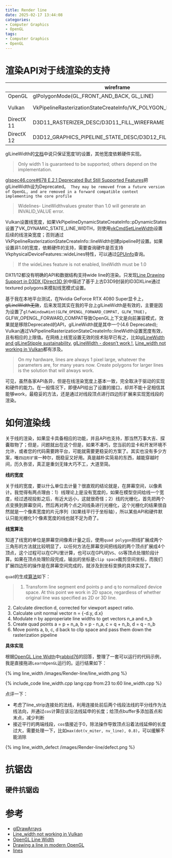 ```yaml
---
title: Render line
date: 2025-02-17 13:44:08
categories:
- Computer Graphics
- OpenGL
tags: 
- Computer Graphics
- OpenGL
---
```


# 渲染API对于线渲染的支持


|          | wireframe | line mode | line width |
|----------|---------|---------|----------------|
|  OpenGL  | glPolygonMode(GL_FRONT_AND_BACK, GL_LINE) | glDrawArrays: GL_LINES/GL_LINE_STRIP/GL_LINE_LOOP| glLineWidth |
| Vulkan   | VkPipelineRasterizationStateCreateInfo/VK_POLYGON_MODE_LINE |  VkPipelineInputAssemblyStateCreateInfo: VK_PRIMITIVE_TOPOLOGY_LINE_LIST/VK_PRIMITIVE_TOPOLOGY_LINE_STRIP | [vkCmdSetLineWidth](https://registry.khronos.org/vulkan/specs/latest/man/html/vkCmdSetLineWidth.html), VkPipelineRasterizationStateCreateInfo::lineWidth  |
|DirectX 11| D3D11_RASTERIZER_DESC/D3D11_FILL_WIREFRAME |  IASetPrimitiveTopology(D3D11_PRIMITIVE_TOPOLOGY_LINELIST)|   | 
|DirectX 12| D3D12_GRAPHICS_PIPELINE_STATE_DESC/D3D12_FILL_WIREFRAME |  D3D12_GRAPHICS_PIPELINE_STATE_DESC/D3D12_PRIMITIVE_TOPOLOGY_TYPE_LINE, IASetPrimitiveTopology(D3D12_PRIMITIVE_TOPOLOGY_LINELIST) |   |




glLineWidth的[文档](https://registry.khronos.org/OpenGL-Refpages/gl4/html/glLineWidth.xhtml)中说只保证宽度1的设置，其他宽度依赖硬件实现。
> Only width 1 is guaranteed to be supported; others depend on the implementation.

[glspec46.core#678 E.2.1 Deprecated But Still Supported Features](https://registry.khronos.org/OpenGL/specs/gl/glspec46.core.pdf)把glLineWidth设为Deprecated。` They may be removed from a future version of OpenGL, and are removed in a forward compatible context implementing the core profile`
> Widelines- LineWidthvalues greater than 1.0 will generate an INVALID_VALUE error.

Vulkan设置线宽度，如果VkPipelineDynamicStateCreateInfo::pDynamicStates设置了VK_DYNAMIC_STATE_LINE_WIDTH，则使用[vkCmdSetLineWidth](https://registry.khronos.org/vulkan/specs/latest/man/html/vkCmdSetLineWidth.html)设置后续的线渲染宽度；否则通过VkPipelineRasterizationStateCreateInfo::lineWidth创建pipeline时设置。如果设置非1.0的宽度，依赖硬件的支持，需要查询硬件是否支持VkphysicalDeviceFeatures::wideLines特性，可以通过[GPUinfo](https://vulkan.gpuinfo.org/listdevices.php)查询。
> If the wideLines feature is not enabled, lineWidth must be 1.0

DX11/12都没有明确的API和数据结构支持wide line的渲染。只发现[Line Drawing Support in D3DX (Direct3D 9)](https://learn.microsoft.com/en-us/windows/win32/direct3d9/line-drawing-support-in-d3dx)中描述了基于上古D3D9封装的ID3DXLine通过textured polygons来模拟线宽模式设置。

基于我在本地平台测试，在Nvidia GeForce RTX 4080 Super显卡上，~~glLineWidth无效~~，后来发现其实在我的平台上glLineWidth是有效的，主要是因为设置了`glfwWindowHint(GLFW_OPENGL_FORWARD_COMPAT, GLFW_TRUE)`，GLFW_OPENGL_FORWARD_COMPAT导致OpenGL上下文是向前兼容模式，效果就是移除Deprecated的API，glLineWidth就是其中一个(4.6 Deprecated); Vulkan通过VkPipelineRasterizationStateCreateInfo::lineWidth设置宽度有效，且有相应的上限值。在网络上线宽设置无效的技术贴早已有之，比如[glLineWidth and glLineStipple sustainability](https://forums.developer.nvidia.com/t/gllinewidth-and-gllinestipple-sustainability/71654), [glLineWidth - doesn’t work !](https://community.khronos.org/t/gllinewidth-doesnt-work/14052), [Line_width not working in Vulkan](https://stackoverflow.com/questions/44665007/line-width-not-working-in-vulkan)都有涉及。
> On my hardware, lines are always 1 pixel large, whatever the parameters are, for many years now. Create polygons for larger lines is the solution that will always work.

可见，虽然各家API各异，但是在线渲染宽度上基本一致，完全取决于驱动的实现和硬件的能力。在一般情况下，即便API给出了设置的接口，却并不能十足相信其能够work，最稳妥的方法，还是通过对线段顶点进行四边形扩展来实现宽线段的渲染。

# 如何渲染线

关于线的渲染，如果显卡具备相应的功能，并且API也支持，那当然万事大吉、探囊取物了；但是，问题就出在这个但是，如果不凑巧，您当前的显卡和开发环境不允许，或者您的代码需要跨平台，可能就需要更稳妥的方案了。其实也没有多少方案，唯`四边形扩展`一种尔，既稳妥又好用。真是越朴实简易的东西，越能穿越时间，历久弥坚，真正是重剑无锋大巧不工，大道至简。

**线的宽度**

关于线的宽度，要以什么单位去计量？很直观的结论就是，在屏幕空间，以像素计。我觉得有两点理由：1）线理论上是没有宽度的，如果在模型空间给线一个宽度，经过透视投影之后，有近大远小，这就很奇怪；2）线的光栅化，首先把两个点变换到屏幕空间，然后再对两个点之间线条进行光栅化，这个光栅化的结果很自然就是一个像素宽度的片元序列（如果线平行于坐标轴），所以某些API和硬件默认只能光栅化1个像素宽度的线也就不足为奇了。

**线宽算法**

知道了线宽的单位是屏幕空间像素计量之后，使用`quad polygon`把线扩展成两个三角形的方法就比较明显了，以任何方法在屏幕空间把线段的两个顶点扩展成4个顶点，这个过程可以在CPU里计算，也可以在GPU的`VS`、`GS`等顶点处理阶段计算。如果在顶点处理阶段完成，输出的坐标是`clip space`裁剪空间坐标，而我们扩展四边形的操作是在屏幕空间完成的，就涉及到坐标变换的具体实现了。

`quad`的生成[算法](https://github.com/mhalber/Lines?tab=readme-ov-file#methods)如下：
> 1. Transform line segment end points p and q to normalized device space. At this point we work in 2D space, regardless of whether original line was specified as 2D or 3D line.
2. Calculate direction d, corrected for viewport aspect ratio.
3. Calculate unit normal vector n = {-d.y, d.x}
4. Modulate n by approperiate line widths to get vectors n_a and n_b
5. Create quad points a = p + n_a, b = p - n_a, c = q + n_b, d = q - n_b
6. Move points a, b, c, d back to clip space and pass them down the rasterization pipeline

**具体实现**

根据[OpenGL Line Width](https://stackoverflow.com/questions/3484260/opengl-line-width)中[rabbid76](https://stackoverflow.com/users/5577765/rabbid76)的回答，整理了一套可以运行的代码示例，我是直接拖进`LearnOpenGL`运行的。运行结果如下：
<!-- ![line_width](../images/2025-02-17-Render-line/line_width.png) -->
{% img line_width /images/Render-line/line_width.png %}

{% include_code line_width.cpp lang:cpp from:23 to:60 line_width.cpp %}

点评一下：
- 考虑了line_strip连接处的法线，利用连接处前后两个线段法线的平分线作为法线法向，并通过`cos`计算应该沿法线延申的长度；给顶点buffer多添加首点和末点，减少判断
- 接近平行的两端线段，`cos`值接近于0，除法操作导致顶点沿着法线延伸的长度过大，需要处理一下，比如`max(dot(v_miter, nv_line), 0.8)`，可以缓解不能消除
<!-- ![line_width_defect](../images/2025-02-17-Render-line/defect.png) -->
{% img line_width_defect /images/Render-line/defect.png %}

# 抗锯齿

## 硬件抗锯齿

# 参考

- [glDrawArrays](https://registry.khronos.org/OpenGL-Refpages/gl4/html/glDrawArrays.xhtml)
- [Line_width not working in Vulkan](https://stackoverflow.com/questions/44665007/line-width-not-working-in-vulkan)
- [OpenGL Line Width](https://stackoverflow.com/questions/3484260/opengl-line-width)
- [Drawing a line in modern OpenGL](https://stackoverflow.com/questions/60440682/drawing-a-line-in-modern-opengl)
- [lines](https://github.com/mhalber/Lines)




